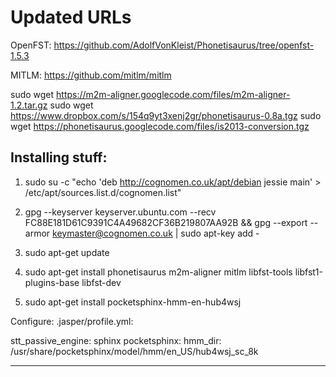 # Updated URLs

OpenFST:
https://github.com/AdolfVonKleist/Phonetisaurus/tree/openfst-1.5.3

MITLM:
https://github.com/mitlm/mitlm

sudo wget https://m2m-aligner.googlecode.com/files/m2m-aligner-1.2.tar.gz
sudo wget https://www.dropbox.com/s/154q9yt3xenj2gr/phonetisaurus-0.8a.tgz
sudo wget https://phonetisaurus.googlecode.com/files/is2013-conversion.tgz


Installing stuff:
-----------------------------------------
1. sudo su -c "echo 'deb http://cognomen.co.uk/apt/debian jessie main' > /etc/apt/sources.list.d/cognomen.list"

2. gpg --keyserver keyserver.ubuntu.com --recv  FC88E181D61C9391C4A49682CF36B219807AA92B && gpg --export --armor keymaster@cognomen.co.uk | sudo apt-key add -

3. sudo apt-get update

4. sudo apt-get install phonetisaurus m2m-aligner mitlm libfst-tools libfst1-plugins-base libfst-dev

5. sudo apt-get install pocketsphinx-hmm-en-hub4wsj



Configure: .jasper/profile.yml:

stt_passive_engine: sphinx
pocketsphinx:
  hmm_dir: /usr/share/pocketsphinx/model/hmm/en_US/hub4wsj_sc_8k

--------------------------
